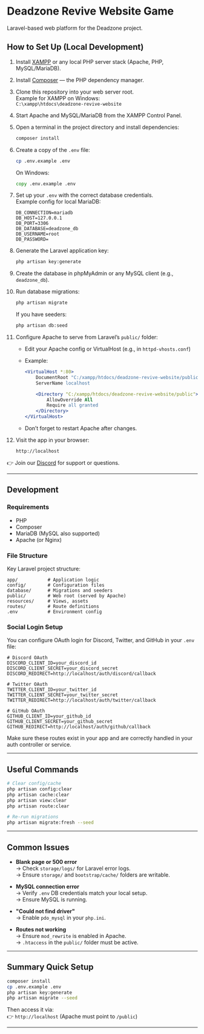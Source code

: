 # Deadzone Revive Website Game

Laravel-based web platform for the Deadzone project.

## How to Set Up (Local Development)

1. Install [XAMPP](https://www.apachefriends.org/index.html) or any local PHP server stack (Apache, PHP, MySQL/MariaDB).

2. Install [Composer](https://getcomposer.org/) — the PHP dependency manager.

3. Clone this repository into your web server root.  
   Example for XAMPP on Windows:  
   `C:\xampp\htdocs\deadzone-revive-website`

4. Start Apache and MySQL/MariaDB from the XAMPP Control Panel.

5. Open a terminal in the project directory and install dependencies:

   ```bash
   composer install
   ```

6. Create a copy of the `.env` file:

   ```bash
   cp .env.example .env
   ```

   On Windows:

   ```bat
   copy .env.example .env
   ```

7. Set up your `.env` with the correct database credentials.  
   Example config for local MariaDB:

   ```env
   DB_CONNECTION=mariadb
   DB_HOST=127.0.0.1
   DB_PORT=3306
   DB_DATABASE=deadzone_db
   DB_USERNAME=root
   DB_PASSWORD=
   ```

8. Generate the Laravel application key:

   ```bash
   php artisan key:generate
   ```

9. Create the database in phpMyAdmin or any MySQL client (e.g., `deadzone_db`).

10. Run database migrations:

    ```bash
    php artisan migrate
    ```

    If you have seeders:

    ```bash
    php artisan db:seed
    ```

11. Configure Apache to serve from Laravel’s `public/` folder:

    - Edit your Apache config or VirtualHost (e.g., in `httpd-vhosts.conf`)
    - Example:

      ```apache
      <VirtualHost *:80>
          DocumentRoot "C:/xampp/htdocs/deadzone-revive-website/public"
          ServerName localhost

          <Directory "C:/xampp/htdocs/deadzone-revive-website/public">
              AllowOverride All
              Require all granted
          </Directory>
      </VirtualHost>
      ```

    - Don’t forget to restart Apache after changes.

12. Visit the app in your browser:

    ```
    http://localhost
    ```

👉 Join our [Discord](https://discord.gg/jFyAePxDBJ) for support or questions.

---

## Development

### Requirements

- PHP
- Composer
- MariaDB (MySQL also supported)
- Apache (or Nginx)

### File Structure

Key Laravel project structure:

```
app/           # Application logic
config/        # Configuration files
database/      # Migrations and seeders
public/        # Web root (served by Apache)
resources/     # Views, assets
routes/        # Route definitions
.env           # Environment config
```

### Social Login Setup

You can configure OAuth login for Discord, Twitter, and GitHub in your `.env` file:

```env
# Discord OAuth
DISCORD_CLIENT_ID=your_discord_id
DISCORD_CLIENT_SECRET=your_discord_secret
DISCORD_REDIRECT=http://localhost/auth/discord/callback

# Twitter OAuth
TWITTER_CLIENT_ID=your_twitter_id
TWITTER_CLIENT_SECRET=your_twitter_secret
TWITTER_REDIRECT=http://localhost/auth/twitter/callback

# GitHub OAuth
GITHUB_CLIENT_ID=your_github_id
GITHUB_CLIENT_SECRET=your_github_secret
GITHUB_REDIRECT=http://localhost/auth/github/callback
```

Make sure these routes exist in your app and are correctly handled in your auth controller or service.

---

## Useful Commands

```bash
# Clear config/cache
php artisan config:clear
php artisan cache:clear
php artisan view:clear
php artisan route:clear

# Re-run migrations
php artisan migrate:fresh --seed
```

---

## Common Issues

- **Blank page or 500 error**  
  → Check `storage/logs/` for Laravel error logs.  
  → Ensure `storage/` and `bootstrap/cache/` folders are writable.

- **MySQL connection error**  
  → Verify `.env` DB credentials match your local setup.  
  → Ensure MySQL is running.

- **"Could not find driver"**  
  → Enable `pdo_mysql` in your `php.ini`.

- **Routes not working**  
  → Ensure `mod_rewrite` is enabled in Apache.  
  → `.htaccess` in the `public/` folder must be active.

---

## Summary Quick Setup

```bash
composer install
cp .env.example .env
php artisan key:generate
php artisan migrate --seed
```

Then access it via:  
👉 `http://localhost` (Apache must point to `/public`)

---
